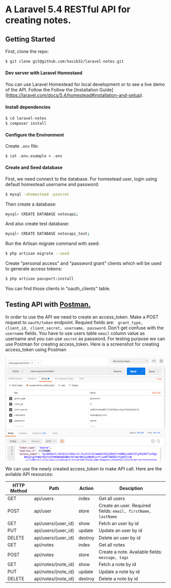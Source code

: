 # A Laravel 5.4 RESTful API for creating notes.

## Getting Started
First, clone the repo:
```bash
$ git clone git@github.com:hasib32/laravel-notes.git
```
#### Dev server with Laravel Homestaed
You can use Laravel Homestead for local development or to see a live demo of the API. Follow the Follow the [Installation Guide]
(https://laravel.com/docs/5.4/homestead#installation-and-setup).

#### Install dependencies
```
$ cd laravel-notes
$ composer install
```

#### Configure the Environment
Create `.env` file:
```
$ cat .env.example > .env
```
#### Create and Seed database

First, we need connect to the database. For homestead user, login using default homestead username and password:
```bash
$ mysql -uhomestead -psecret
```

Then create a database:
```bash
mysql> CREATE DATABASE notesapi;
```

And also create test database:
```bash
mysql> CREATE DATABASE notesapi_test;
```

Run the Artisan migrate command with seed:
```bash
$ php artisan migrate --seed
```

Create "personal access" and "password grant" clients which will be used to generate access tokens:
```bash
$ php artisan passport:install
```
You can find those clients in "oauth_clients" table.

## Testing API with [Postman.](https://www.getpostman.com/)
In order to use the API we need to create an access_token. Make a POST request to `oauth/token` endpoint. Requied fields are: ` grant_type, client_id, client_secret, username, password`. Don't get confuse with the `username` fields. You have to use users table `email` column value as username and you can use `secret` as password. For testing purpose we can use Postman for creating access_token. Here is a screenshot for creating access_token using Postman


![access_token creation](/public/images/notes-app-access-token.png?raw=true "access_token creation example")


We can use the newly created access_token to make API call. Here are the avilable API resources:

| HTTP Method	| Path | Action | Desciption  |
| ----- | ----- | ----- | ------------- |
| GET      | api/users | index | Get all users
| POST     | api/user | store | Create an user. Required fields: `email, firstName, lastName`
| GET      | api/users/{user_id} | show |  Fetch an user by id
| PUT      | api/users/{user_id} | update | Update an user by id
| DELETE   | api/users/{user_id} | destroy | Delete an user by id
| GET      | api/notes | index | Get all notes
| POST     | api/notes | store | Create a note. Available fields: `message, tags`
| GET      | api/notes/{note_id} | show |  Fetch a note by id
| PUT      | api/notes/{note_id} | update | Update a note by id
| DELETE   | api/notes/{note_id} | destroy | Delete a note by id
